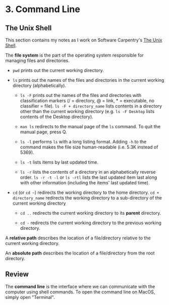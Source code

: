 # 3. Command Line

## The Unix Shell

This section contains my notes as I work on Software Carpentry's [The Unix Shell](https://swcarpentry.github.io/shell-novice/).

The **file system** is the part of the operating system responsible for managing files and directories.

- `pwd` prints out the current working directory.

- `ls` prints out the names of the files and directories in the current working directory (alphabetically).

  - `ls -F` prints out the names of the files and directories with classification markers (/ = directory, @ = link, \* = executable, no classifier = file). `ls -F + directory_name` lists contents in a directory other than the current working directory (e.g. `ls -F Desktop` lists contents of the Desktop directory).

  - `man ls` redirects to the manual page of the `ls` command. To quit the manual page, press Q.

  - `ls -l` performs `ls` with a long listing format. Adding `-h` to the command makes the file size human-readable (i.e. 5.3K instead of 5369).

  - `ls -t` lists items by last updated time.

  - `ls -r` lists the contents of a directory in an alphabetically reverse order. `ls -r -t -l` or `ls -rtl` lists the last updated item last along with other information (including the items' last updated time).

- `cd` (or `cd ~`) redirects the working directory to the home directory. `cd + directory_name` redirects the working directory to a sub-directory of the current working directory

  - `cd ..` redirects the current working directory to its **parent** directory.

  - `cd -` redirects the current working directory to the previous working directory.

A **relative path** describes the location of a file/directory relative to the current working directory.

An **absolute path** describes the location of a file/directory from the root directory.

## Review

The **command line** is the interface where we can communicate with the computer using shell commands. To open the command line on MacOS, simply open "Terminal".
